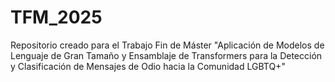 # TFM_2025
Repositorio creado para el Trabajo Fin de Máster "Aplicación de Modelos de Lenguaje de Gran Tamaño y Ensamblaje de Transformers para la Detección y Clasificación de Mensajes de Odio hacia la Comunidad LGBTQ+"
